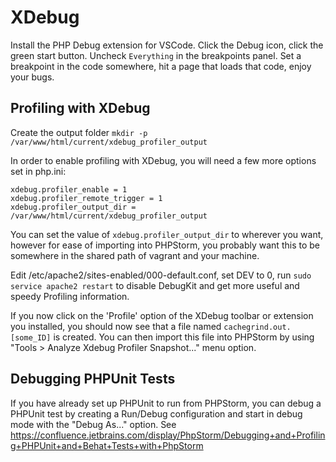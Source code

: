 # XDebug

Install the PHP Debug extension for VSCode. Click the Debug icon, click the
green start button. Uncheck `Everything` in the breakpoints panel.
Set a breakpoint in the code somewhere, hit a page that loads that code,
enjoy your bugs.

## Profiling with XDebug ##

Create the output folder `mkdir -p /var/www/html/current/xdebug_profiler_output`

In order to enable profiling with XDebug, you will need a few more options set in php.ini:

```
xdebug.profiler_enable = 1
xdebug.profiler_remote_trigger = 1
xdebug.profiler_output_dir = /var/www/html/current/xdebug_profiler_output
```

You can set the value of `xdebug.profiler_output_dir`  to wherever you want, however for ease of importing into PHPStorm, you probably want this to be somewhere in the shared path of vagrant and your machine.

Edit /etc/apache2/sites-enabled/000-default.conf, set DEV to 0, run `sudo service apache2 restart` to disable DebugKit and get more useful and speedy Profiling information.

If you now click on the 'Profile' option of the XDebug toolbar or extension you installed, you should now see that a file named `cachegrind.out.[some_ID]` is created.  You can then import this file into PHPStorm by using "Tools > Analyze Xdebug Profiler Snapshot..." menu option.

## Debugging PHPUnit Tests ##
If you have already set up PHPUnit to run from PHPStorm, you can debug a PHPUnit test by creating a Run/Debug configuration and start in debug mode with the "Debug As..." option.  See https://confluence.jetbrains.com/display/PhpStorm/Debugging+and+Profiling+PHPUnit+and+Behat+Tests+with+PhpStorm